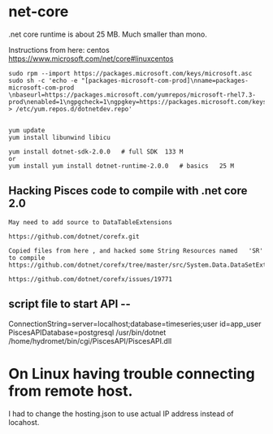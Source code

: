 

# net-core


.net core runtime is about 25 MB.  Much smaller than mono.  

Instructions from here:   centos
https://www.microsoft.com/net/core#linuxcentos



    sudo rpm --import https://packages.microsoft.com/keys/microsoft.asc
    sudo sh -c 'echo -e "[packages-microsoft-com-prod]\nname=packages-microsoft-com-prod \nbaseurl=https://packages.microsoft.com/yumrepos/microsoft-rhel7.3-prod\nenabled=1\ngpgcheck=1\ngpgkey=https://packages.microsoft.com/keys/microsoft.asc" > /etc/yum.repos.d/dotnetdev.repo'


    yum update
    yum install libunwind libicu
    
    yum install dotnet-sdk-2.0.0   # full SDK  133 M
    or
    yum install yum install dotnet-runtime-2.0.0   # basics   25 M

    

## Hacking Pisces code to compile with .net core 2.0
    May need to add source to DataTableExtensions
    
    https://github.com/dotnet/corefx.git
    
    Copied files from here , and hacked some String Resources named   'SR' to compile
    https://github.com/dotnet/corefx/tree/master/src/System.Data.DataSetExtensions/src
    
    https://github.com/dotnet/corefx/issues/19771

## script file to start API --


ConnectionString=server=localhost;database=timeseries;user id=app_user
PiscesAPIDatabase=postgresql
/usr/bin/dotnet  /home/hydromet/bin/cgi/PiscesAPI/PiscesAPI.dll


# On Linux having trouble connecting from remote host.  
I had to change the hosting.json to use actual IP address instead of locahost.


